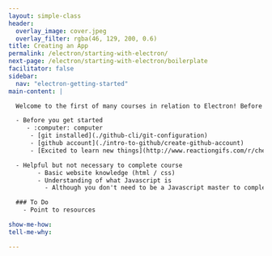 ```yaml
---
layout: simple-class
header:
  overlay_image: cover.jpeg
  overlay_filter: rgba(46, 129, 200, 0.6)
title: Creating an App
permalink: /electron/starting-with-electron/
next-page: /electron/starting-with-electron/boilerplate
facilitator: false
sidebar:
  nav: "electron-getting-started"
main-content: |

  Welcome to the first of many courses in relation to Electron! Before we get started, we need to identify the things you are going to need to be successful in this course:

  - Before you get started
     - :computer: computer
      - [git installed](./github-cli/git-configuration)
      - [github account](./intro-to-github/create-github-account)
      - [Excited to learn new things](http://www.reactiongifs.com/r/cheering_minions.gif)

  - Helpful but not necessary to complete course
        - Basic website knowledge (html / css)
        - Understanding of what Javascript is
          - Although you don't need to be a Javascript master to complete the course, if you feel like learning more about Javascript after taking this course you should check out the **Basic Javascript** course by our friends over at [freeCodeCamp](https://www.freecodecamp.com/map#nested-collapseBasicJavaScript).

  ### To Do
    - Point to resources

show-me-how:
tell-me-why:

---
```

